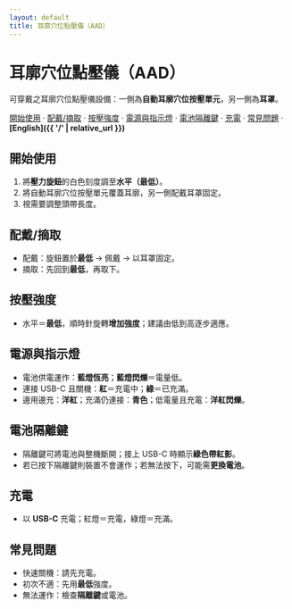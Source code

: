 ```yaml
---
layout: default
title: 耳廓穴位點壓儀（AAD）
---
```


# 耳廓穴位點壓儀（AAD）
可穿戴之耳廓穴位點壓儀設備：一側為**自動耳廓穴位按壓單元**，另一側為**耳罩**。

[開始使用](#開始使用) · [配戴/摘取](#配戴摘取) · [按壓強度](#按壓強度) · [電源與指示燈](#電源與指示燈) · [電池隔離鍵](#電池隔離鍵) · [充電](#充電) · [常見問題](#常見問題) · **[English]({{ '/' | relative_url }})**

## 開始使用
1. 將**壓力旋鈕**的白色刻度調至**水平（最低）**。  
2. 將自動耳廓穴位按壓單元覆蓋耳廓，另一側配戴耳罩固定。  
3. 視需要調整頭帶長度。

## 配戴/摘取
- 配戴：旋鈕置於**最低** → 佩戴 → 以耳罩固定。  
- 摘取：先回到**最低**，再取下。

## 按壓強度
- 水平＝**最低**，順時針旋轉**增加強度**；建議由低到高逐步適應。

## 電源與指示燈
- 電池供電運作：**藍燈恆亮**；**藍燈閃爍**＝電量低。  
- 連接 USB-C 且關機：**紅**＝充電中；**綠**＝已充滿。  
- 邊用邊充：**洋紅**；充滿仍連接：**青色**；低電量且充電：**洋紅閃爍**。

## 電池隔離鍵
- 隔離鍵可將電池與整機斷開；接上 USB-C 時顯示**綠色帶紅影**。  
- 若已按下隔離鍵則裝置不會運作；若無法按下，可能需**更換電池**。

## 充電
- 以 **USB-C** 充電；紅燈＝充電，綠燈＝充滿。

## 常見問題
- 快速關機：請先充電。  
- 初次不適：先用**最低**強度。  
- 無法運作：檢查**隔離鍵**或電池。
